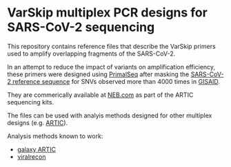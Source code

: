 # VarSkip multiplex PCR designs for SARS-CoV-2 sequencing

This repository contains reference files that describe the VarSkip primers used to amplify overlapping fragments of the SARS-CoV-2.

In an attempt to reduce the impact of variants on amplification efficiency, these primers were designed using [PrimalSeq][1] after masking the [SARS-CoV-2 reference sequence][2] for SNVs observed more than 4000 times in [GISAID][3].

They are commerically available at [NEB.com](https://www.neb.com/applications/ngs-sample-prep-and-target-enrichment/nebnext-artic-products-for-sars-cov-2-sequencing) as part of the ARTIC sequencing kits.

The files can be used with analyis methods designed for other multiplex designs (e.g. [ARTIC](https://artic.network/ncov-2019)).

Analysis methods known to work:
 - [galaxy ARTIC](https://usegalaxy.eu/u/sars-cov2-bot/w/covid-19-variation-analysis-on-artic-pe-data-3)
 - [viralrecon](https://nf-co.re/viralrecon)

[1]: <https://dx.doi.org/10.1186/s13059-018-1618-7> "PrimalSeq"
[2]: <https://www.ncbi.nlm.nih.gov/nuccore/MN908947> "MN908947.3"
[3]: <http://doi.org/10.17616/R3Q59F> "GISAID"

